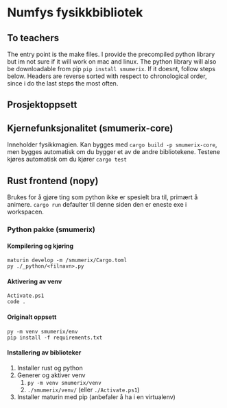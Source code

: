 # Numfys fysikkbibliotek

## To teachers

The entry point is the make files. I provide the precompiled python library but im not sure if it will work on mac and linux. 
The python library will also be downloadable from pip `pip install smumerix`.
If it doesnt, follow steps below. Headers are reverse sorted with respect to chronological order, since i do the last steps the most often.


## Prosjektoppsett

## Kjernefunksjonalitet (smumerix-core)

Inneholder fysikkmagien. Kan bygges med `cargo build -p smumerix-core`, men bygges automatisk om du bygger et av de andre bibliotekene. Testene kjøres automatisk om du kjører `cargo test`

## Rust frontend (nopy)

Brukes for å gjøre ting som python ikke er spesielt bra til, primært å animere. `cargo run` defaulter til denne siden den er eneste exe i workspacen.

### Python pakke (smumerix)

#### Kompilering og kjøring

```
maturin develop -m /smumerix/Cargo.toml
py ./_python/<filnavn>.py
```

#### Aktivering av venv

```
Activate.ps1
code .
```

#### Originalt oppsett

```
py -m venv smumerix/env
pip install -f requirements.txt
```

#### Installering av biblioteker

1. Installer rust og python
2. Generer og aktiver venv
   1. `py -m venv smumerix/venv`
   2. `./smumerix/venv/` (eller `./Activate.ps1`)
3. Installer maturin med pip (anbefaler å ha i en virtualenv)

